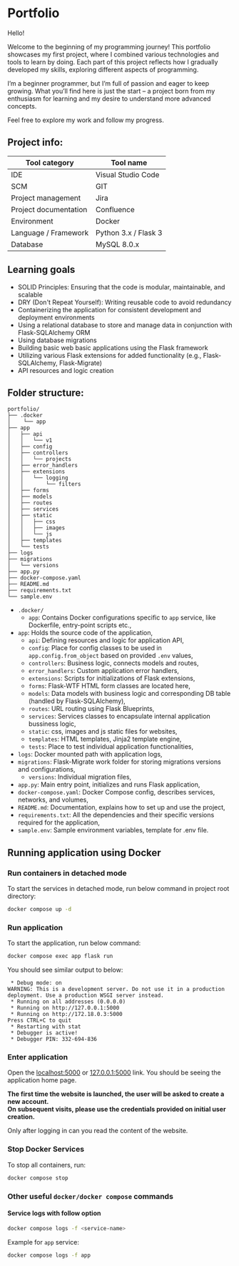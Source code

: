 # Portfolio

Hello!

Welcome to the beginning of my programming journey! This portfolio showcases my first project, where I combined various technologies and tools to learn by doing. Each part of this project reflects how I gradually developed my skills, exploring different aspects of programming.

I’m a beginner programmer, but I’m full of passion and eager to keep growing. What you’ll find here is just the start – a project born from my enthusiasm for learning and my desire to understand more advanced concepts.

Feel free to explore my work and follow my progress.

## Project info:

| Tool category         | Tool name            |
|-----------------------|----------------------|
| IDE                   | Visual Studio Code   |
| SCM                   | GIT                  |
| Project management    | Jira                 |
| Project documentation | Confluence           |
| Environment           | Docker               |
| Language / Framework  | Python 3.x / Flask 3 |
| Database              | MySQL 8.0.x          |

## Learning goals

- SOLID Principles: Ensuring that the code is modular, maintainable, and scalable
- DRY (Don't Repeat Yourself): Writing reusable code to avoid redundancy
- Containerizing the application for consistent development and deployment environments
- Using a relational database to store and manage data in conjunction with Flask-SQLAlchemy ORM
- Using database migrations
- Building basic web basic applications using the Flask framework
- Utilizing various Flask extensions for added functionality (e.g., Flask-SQLAlchemy, Flask-Migrate)
- API resources and logic creation

## Folder structure:

    portfolio/
    ├── .docker
    │    └── app
    ├── app
    │   ├── api
    │   │   └── v1
    │   ├── config
    │   ├── controllers
    │   │   └── projects
    │   ├── error_handlers
    │   ├── extensions
    │   │   └── logging
    │   │       └── filters
    │   ├── forms
    │   ├── models
    │   ├── routes
    │   ├── services
    │   ├── static
    │   │   ├── css
    │   │   ├── images
    │   │   └── js
    │   ├── templates
    │   └── tests
    ├── logs
    ├── migrations
    │   └── versions    
    ├── app.py
    ├── docker-compose.yaml
    ├── README.md
    ├── requirements.txt
    └── sample.env

- `.docker/`
  - `app`: Contains Docker configurations specific to `app` service, like Dockerfile, entry-point scripts etc.,
- `app`: Holds the source code of the application,
  - `api`: Defining resources and logic for application API,
  - `config`: Place for config classes to be used in `app.config.from_object` based on provided `.env` values,
  - `controllers`: Business logic, connects models and routes,
  - `error_handlers`: Custom application error handlers,
  - `extensions`: Scripts for initializations of Flask extensions,
  - `forms`: Flask-WTF HTML form classes are located here,
  - `models`: Data models with business logic and corresponding DB table (handled by Flask-SQLAlchemy),
  - `routes`: URL routing using Flask Blueprints,
  - `services`: Services classes to encapsulate internal application bussiness logic,
  - `static`: css, images and js static files for websites,
  - `templates`: HTML templates, Jinja2 template engine,
  - `tests`: Place to test individual application functionalities,
- `logs`: Docker mounted path with application logs,
- `migrations`: Flask-Migrate work folder for storing migrations versions and configurations,
  - `versions`: Individual migration files,
- `app.py`: Main entry point, initializes and runs Flask application,
- `docker-compose.yaml`: Docker Compose config, describes services, networks, and volumes,
- `README.md`: Documentation, explains how to set up and use the project,
- `requirements.txt`: All the dependencies and their specific versions required for the application,
- `sample.env`: Sample environment variables, template for .env file.

## Running application using Docker

### Run containers in detached mode
To start the services in detached mode, run below command in project root directory:
```bash
docker compose up -d
```

### Run application
To start the application, run below command:
```bash
docker compose exec app flask run
```
You should see similar output to below:
```
 * Debug mode: on
WARNING: This is a development server. Do not use it in a production deployment. Use a production WSGI server instead.
 * Running on all addresses (0.0.0.0)
 * Running on http://127.0.0.1:5000
 * Running on http://172.18.0.3:5000
Press CTRL+C to quit
 * Restarting with stat
 * Debugger is active!
 * Debugger PIN: 332-694-836
```

### Enter application
Open the [localhost:5000](http://localhost:5000) or [127.0.0.1:5000](http://127.0.0.1:5000) link.
You should be seeing the application home page.

**The first time the website is launched, the user will be asked to create a new account.<br>
On subsequent visits, please use the credentials provided on initial user creation.**

Only after logging in can you read the content of the website.

### Stop Docker Services
To stop all containers, run:
```bash
docker compose stop
```

### Other useful `docker/docker compose` commands

#### Service logs with follow option
```bash
docker compose logs -f <service-name>
```
Example for `app` service:
```bash
docker compose logs -f app
```

